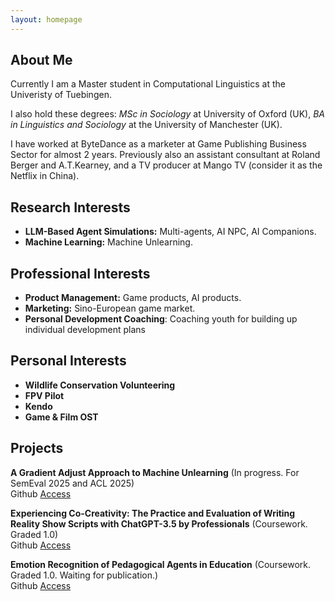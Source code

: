 ```yaml
---
layout: homepage
---
```


## About Me

Currently I am a Master student in Computational Linguistics at the Univeristy of Tuebingen. <br>

I also hold these degrees: _MSc in Sociology_ at University of Oxford (UK), 
_BA in Linguistics and Sociology_ at the University of Manchester (UK). <br>

I have worked at ByteDance as a marketer at Game Publishing Business Sector for almost 2 years. 
Previously also an assistant consultant at Roland Berger and A.T.Kearney, and a TV producer at Mango TV (consider it as the Netflix in China).

## Research Interests

- **LLM-Based Agent Simulations:** Multi-agents, AI NPC, AI Companions.
- **Machine Learning:** Machine Unlearning.

## Professional Interests

- **Product Management:** Game products, AI products.
- **Marketing:** Sino-European game market.
- **Personal Development Coaching**: Coaching youth for building up individual development plans

## Personal Interests

- **Wildlife Conservation Volunteering**
- **FPV Pilot**
- **Kendo**
- **Game & Film OST**

## Projects

**A Gradient Adjust Approach to Machine Unlearning** (In progress. For SemEval 2025 and ACL 2025)  
Github [Access](https://github.com/cicl-iscl/Machine_Unlearning) 

**Experiencing Co-Creativity: The Practice and Evaluation of Writing Reality Show Scripts with ChatGPT-3.5 by Professionals** (Coursework. Graded 1.0)  
Github [Access](https://github.com/devychen/Course_LLM_Implications)

**Emotion Recognition of Pedagogical Agents in Education** (Coursework. Graded 1.0. Waiting for publication.)  
Github [Access](https://github.com/devychen/Course_Pedagogical_Agents)

<!-- 
{% include_relative _includes/publications.md %}

{% include_relative _includes/services.md %} -->
